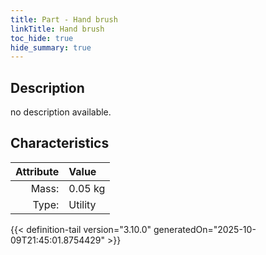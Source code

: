 ```yaml
---
title: Part - Hand brush
linkTitle: Hand brush
toc_hide: true
hide_summary: true
---
```

<!-- This is generated by the MarsSim HelpGenertor, do not edit. -->

## Description
no description available.

## Characteristics

| Attribute      | Value |
|--------:|:------|
|Mass:|0.05 kg|
|Type:|Utility|





{{< definition-tail version="3.10.0" generatedOn="2025-10-09T21:45:01.8754429" >}}



